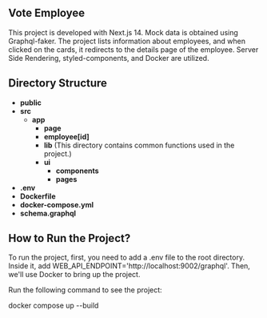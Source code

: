 ## Vote Employee 

This project is developed with Next.js 14. Mock data is obtained using Graphql-faker. The project lists information about employees, and when clicked on the cards, it redirects to the details page of the employee. Server Side Rendering, styled-components, and Docker are utilized.

## Directory Structure

- **public**
- **src**
  - **app**
    - **page**
    - **employee[id]**
    - **lib** (This directory contains common functions used in the project.)
    - **ui**
      - **components**
      - **pages**       
- **.env**
- **Dockerfile**
- **docker-compose.yml**
- **schema.graphql**

## How to Run the Project?

To run the project, first, you need to add a .env file to the root directory. 
Inside it, add WEB_API_ENDPOINT='http://localhost:9002/graphql'. Then, we'll use Docker to bring up the project.

Run the following command to see the project:

docker compose up --build

